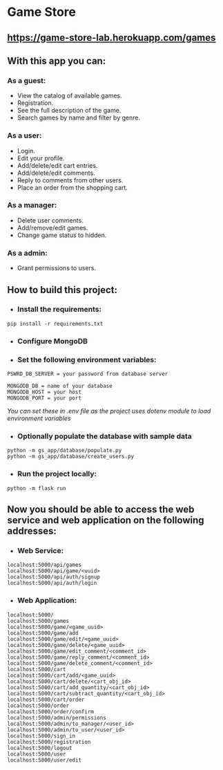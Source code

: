 # Game Store
## https://game-store-lab.herokuapp.com/games

## With this app you can:
### As a guest:
- View the catalog of available games.
- Registration.
- See the full description of the game.
- Search games by name and filter by genre.

### As a user:
- Login.
- Edit your profile.
- Add/delete/edit cart entries.
- Add/delete/edit comments.
- Reply to comments from other users.
- Place an order from the shopping cart.

### As a manager:
- Delete user comments.
- Add/remove/edit games.
- Change game status to hidden.

### As a admin:
- Grant permissions to users.

## How to build this project:

- ### Install the requirements:
```
pip install -r requirements.txt
```
- ### Configure MongoDB

- ### Set the following environment variables:

```
PSWRD_DB_SERVER = your password from database server 

MONGODB_DB = name of your database
MONGODB_HOST = your host
MONGODB_PORT = your port
```

*You can set these in .env file as the project uses dotenv module to load 
environment variables*

- ### Optionally populate the database with sample data
```
python -m gs_app/database/populate.py
python -m gs_app/database/create_users.py
```

- ### Run the project locally:
```
python -m flask run
```

## Now you should be able to access the web service and web application on the following addresses:

- ### Web Service:
```
localhost:5000/api/games
localhost:5000/api/game/<uuid>
localhost:5000/api/auth/signup
localhost:5000/api/auth/login
```

- ### Web Application:
```
localhost:5000/
localhost:5000/games
localhost:5000/game/<game_uuid>
localhost:5000/game/add
localhost:5000/game/edit/<game_uuid>
localhost:5000/game/delete/<game_uuid>
localhost:5000/game/edit_comment/<comment_id>
localhost:5000/game/reply_comment/<comment_id>
localhost:5000/game/delete_comment/<comment_id>
localhost:5000/cart
localhost:5000/cart/add/<game_uuid>
localhost:5000/cart/delete/<cart_obj_id>
localhost:5000/cart/add_quantity/<cart_obj_id>
localhost:5000/cart/subtract_quantity/<cart_obj_id>
localhost:5000/cart/order
localhost:5000/order
localhost:5000/order/confirm
localhost:5000/admin/permissions
localhost:5000/admin/to_manager/<user_id>
localhost:5000/admin/to_user/<user_id>
localhost:5000/sign_in
localhost:5000/registration
localhost:5000/logout
localhost:5000/user
localhost:5000/user/edit
```